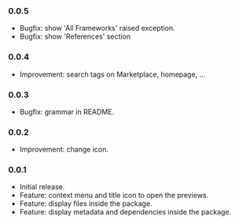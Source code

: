 ### 0.0.5

- Bugfix: show 'All Frameworks' raised exception.
- Bugfix: show 'References' section

### 0.0.4

- Improvement: search tags on Marketplace, homepage, ...

### 0.0.3

- Bugfix: grammar in README.

### 0.0.2

- Improvement: change icon.

### 0.0.1

- Initial release.
- Feature: context menu and title icon to open the previews.
- Feature: display files inside the package.
- Feature: display metadata and dependencies inside the package.